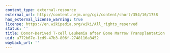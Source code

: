 ```yaml
---
content_type: external-resource
external_url: http://content.nejm.org/cgi/content/short/354/16/1758
has_external_license_warning: true
license: https://en.wikipedia.org/wiki/All_rights_reserved
status: ''
title: Donor-Derived T-cell Leukemia after Bone Marrow Transplantation
uid: a772b67e-1cd9-47b3-806f-2748116a3452
wayback_url: ''
---
```

